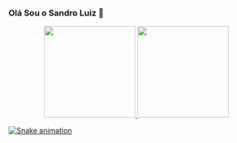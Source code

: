 ### Olá Sou o Sandro Luiz 👋

<div align="center">
  <a href="https://github.com/salurodev">
  <img height="180em" src="https://github-readme-stats.vercel.app/api?username=salurodev&show_icons=true&theme=dracula&include_all_commits=true&count_private=true"/>
  <img height="180em" src="https://github-readme-stats.vercel.app/api/top-langs/?username=salurodev&layout=compact&langs_count=7&theme=dracula"/>
</div>


![Snake animation](https://github.com/salurodev/salurodev/blob/output/github-contribution-grid-snake.svg)
  
  
  
<!--
**salurodev/salurodev** is a ✨ _special_ ✨ repository because its `README.md` (this file) appears on your GitHub profile.

Here are some ideas to get you started:

- 🔭 I’m currently working on ...
- 🌱 I’m currently learning ...
- 👯 I’m looking to collaborate on ...
- 🤔 I’m looking for help with ...
- 💬 Ask me about ...
- 📫 How to reach me: ...
- 😄 Pronouns: ...
- ⚡ Fun fact: ...
-->
